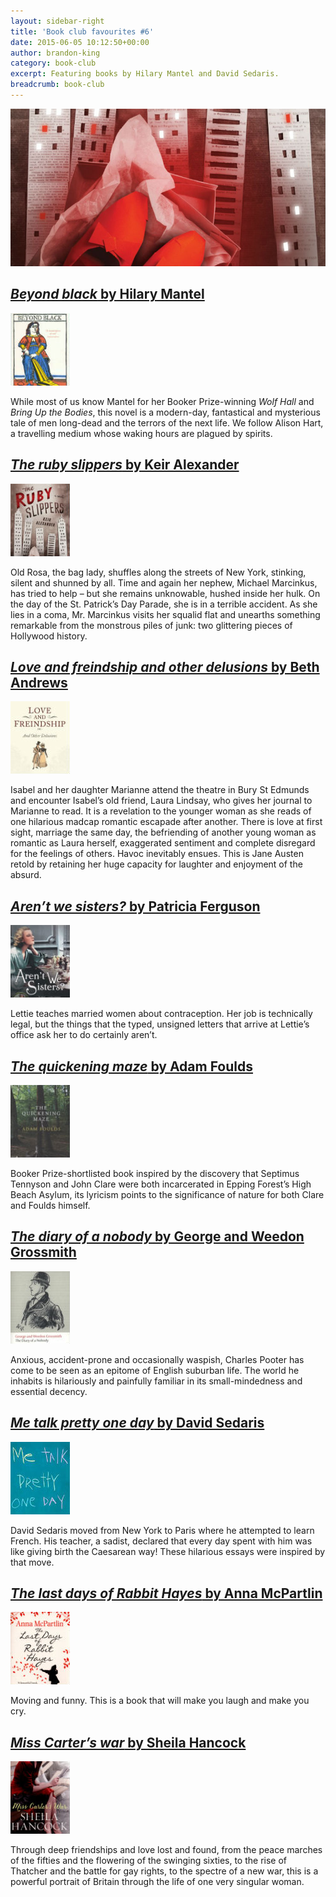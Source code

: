```yaml
---
layout: sidebar-right
title: 'Book club favourites #6'
date: 2015-06-05 10:12:50+00:00
author: brandon-king
category: book-club
excerpt: Featuring books by Hilary Mantel and David Sedaris.
breadcrumb: book-club
---
```

![The ruby slippers by Alexander Keir](/images/featured/featured-the-ruby-slippers.jpg)

## [<cite>Beyond black</cite> by Hilary Mantel](https://suffolk.spydus.co.uk/cgi-bin/spydus.exe/ENQ/OPAC/BIBENQ?BRN=64142)

[![Beyond black by Hilary Mantel](/images/article/beyond-black.jpg)](https://suffolk.spydus.co.uk/cgi-bin/spydus.exe/ENQ/OPAC/BIBENQ?BRN=64142)

While most of us know Mantel for her Booker Prize-winning <cite>Wolf Hall</cite> and <cite>Bring Up the Bodies</cite>, this novel is a modern-day, fantastical and mysterious tale of men long-dead and the terrors of the next life. We follow Alison Hart, a travelling medium whose waking hours are plagued by spirits.

## [<cite>The ruby slippers</cite> by Keir Alexander](https://suffolk.spydus.co.uk/cgi-bin/spydus.exe/ENQ/OPAC/BIBENQ?BRN=1552231)

[![The ruby slippers by Keir Alexander](/images/article/the-ruby-slippers.jpg)](https://suffolk.spydus.co.uk/cgi-bin/spydus.exe/ENQ/OPAC/BIBENQ?BRN=1552231)

Old Rosa, the bag lady, shuffles along the streets of New York, stinking, silent and shunned by all. Time and again her nephew, Michael Marcinkus, has tried to help &#8211; but she remains unknowable, hushed inside her hulk. On the day of the St. Patrick&#8217;s Day Parade, she is in a terrible accident. As she lies in a coma, Mr. Marcinkus visits her squalid flat and unearths something remarkable from the monstrous piles of junk: two glittering pieces of Hollywood history.

## [<cite>Love and freindship and other delusions</cite> by Beth Andrews](https://suffolk.spydus.co.uk/cgi-bin/spydus.exe/ENQ/OPAC/BIBENQ?BRN=1668279)

[![Love and freindship and other delusions by Beth Andrews](/images/article/love-and-freindship-and-other-delusions.jpg)](https://suffolk.spydus.co.uk/cgi-bin/spydus.exe/ENQ/OPAC/BIBENQ?BRN=1668279)

Isabel and her daughter Marianne attend the theatre in Bury St Edmunds and encounter Isabel&#8217;s old friend, Laura Lindsay, who gives her journal to Marianne to read. It is a revelation to the younger woman as she reads of one hilarious madcap romantic escapade after another. There is love at first sight, marriage the same day, the befriending of another young woman as romantic as Laura herself, exaggerated sentiment and complete disregard for the feelings of others. Havoc inevitably ensues. This is Jane Austen retold by retaining her huge capacity for laughter and enjoyment of the absurd.

## [<cite>Aren&#8217;t we sisters?</cite> by Patricia Ferguson](https://suffolk.spydus.co.uk/cgi-bin/spydus.exe/ENQ/OPAC/BIBENQ?BRN=1605718)

[![Aren't we sisters? by Patricia Ferguson](/images/article/arent-we-sisters.jpg)](https://suffolk.spydus.co.uk/cgi-bin/spydus.exe/ENQ/OPAC/BIBENQ?BRN=1605718)

Lettie teaches married women about contraception. Her job is technically legal, but the things that the typed, unsigned letters that arrive at Lettie&#8217;s office ask her to do certainly aren&#8217;t.

## [<cite>The quickening maze</cite> by Adam Foulds](https://suffolk.spydus.co.uk/cgi-bin/spydus.exe/ENQ/OPAC/BIBENQ?BRN=230958)

[![The quickening maze by Adam Foulds](/images/article/the-quickening-maze.jpg)](https://suffolk.spydus.co.uk/cgi-bin/spydus.exe/ENQ/OPAC/BIBENQ?BRN=230958)

Booker Prize-shortlisted book inspired by the discovery that Septimus Tennyson and John Clare were both incarcerated in Epping Forest&#8217;s High Beach Asylum, its lyricism points to the significance of nature for both Clare and Foulds himself.

## [<cite>The diary of a nobody</cite> by George and Weedon Grossmith](https://suffolk.spydus.co.uk/cgi-bin/spydus.exe/ENQ/OPAC/BIBENQ?BRN=164036)

[![The diary of a nobody by George and Weedon Grossmith](/images/article/the-diary-of-a-nobody.jpg)](https://suffolk.spydus.co.uk/cgi-bin/spydus.exe/ENQ/OPAC/BIBENQ?BRN=164036)

Anxious, accident-prone and occasionally waspish, Charles Pooter has come to be seen as an epitome of English suburban life. The world he inhabits is hilariously and painfully familiar in its small-mindedness and essential decency.

## [<cite>Me talk pretty one day</cite> by David Sedaris](https://suffolk.spydus.co.uk/cgi-bin/spydus.exe/ENQ/OPAC/BIBENQ?BRN=10733)

[![Me talk pretty one day by David Sedaris](/images/article/me-talk-pretty-one-day.jpg)](https://suffolk.spydus.co.uk/cgi-bin/spydus.exe/ENQ/OPAC/BIBENQ?BRN=10733)

David Sedaris moved from New York to Paris where he attempted to learn French. His teacher, a sadist, declared that every day spent with him was like giving birth the Caesarean way! These hilarious essays were inspired by that move.

## [<cite>The last days of Rabbit Hayes</cite> by Anna McPartlin](https://suffolk.spydus.co.uk/cgi-bin/spydus.exe/ENQ/OPAC/BIBENQ?BRN=1697854)

[![The last days of Rabbit Hayes by Anna McPartlin](/images/article/the-last-days-of-rabbit-hayes.jpg)](https://suffolk.spydus.co.uk/cgi-bin/spydus.exe/ENQ/OPAC/BIBENQ?BRN=1697854)

Moving and funny. This is a book that will make you laugh and make you cry.

## [<cite>Miss Carter&#8217;s war</cite> by Sheila Hancock](https://suffolk.spydus.co.uk/cgi-bin/spydus.exe/ENQ/OPAC/BIBENQ?BRN=1711464)

[![Miss Carter's war by Sheila Hancock](/images/article/miss-carters-war.jpg)](https://suffolk.spydus.co.uk/cgi-bin/spydus.exe/ENQ/OPAC/BIBENQ?BRN=1711464)

Through deep friendships and love lost and found, from the peace marches of the fifties and the flowering of the swinging sixties, to the rise of Thatcher and the battle for gay rights, to the spectre of a new war, this is a powerful portrait of Britain through the life of one very singular woman.
